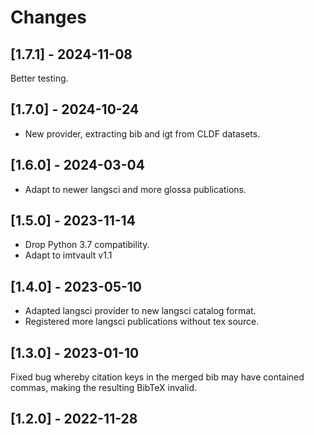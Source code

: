 # Changes


## [1.7.1] - 2024-11-08

Better testing.


## [1.7.0] - 2024-10-24

- New provider, extracting bib and igt from CLDF datasets.


## [1.6.0] - 2024-03-04

- Adapt to newer langsci and more glossa publications.


## [1.5.0] - 2023-11-14

- Drop Python 3.7 compatibility.
- Adapt to imtvault v1.1


## [1.4.0] - 2023-05-10

- Adapted langsci provider to new langsci catalog format.
- Registered more langsci publications without tex source.


## [1.3.0] - 2023-01-10

Fixed bug whereby citation keys in the merged bib may have contained commas, making
the resulting BibTeX invalid.


## [1.2.0] - 2022-11-28

